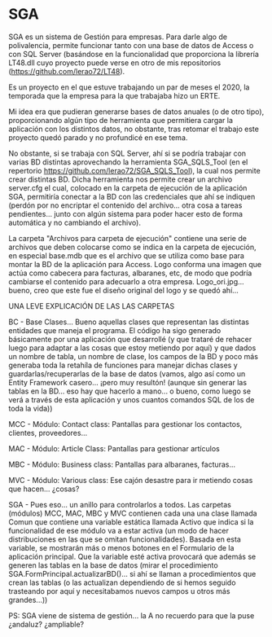 # SGA

SGA es un sistema de Gestión para empresas. Para darle algo de polivalencia, permite funcionar tanto con una base de datos de Access o con SQL Server (basándose en la funcionalidad que proporciona la librería LT48.dll cuyo proyecto puede verse en otro de mis repositorios (https://github.com/lerao72/LT48).

Es un proyecto en el que estuve trabajando un par de meses el 2020, la temporada que la empresa para la que trabajaba hizo un ERTE.

Mi idea era que pudieran generarse bases de datos anuales (o de otro tipo), proporcionando algún tipo de herramienta que permitiera cargar la aplicación con los distintos datos, no obstante, tras retomar el trabajo este proyecto quedó parado y no profundicé en ese tema.

No obstante, si se trabaja con SQL Server, ahí si se podría trabajar con varias BD distintas aprovechando la herramienta SGA_SQLS_Tool (en el repertorio https://github.com/lerao72/SGA_SQLS_Tool), la cual nos permite crear distintas BD. Dicha herramienta nos permite crear un archivo server.cfg el cual, colocado en la carpeta de ejecución de la aplicación SGA, permitiría conectar a la BD con las credenciales que ahí se indiquen (perdón por no encriptar el contenido del archivo... otra cosa a tareas pendientes... junto con algún sistema para poder hacer esto de forma automática y no cambiando el archivo).

La carpeta "Archivos para carpeta de ejecución" contiene una serie de archivos que deben colocarse como se indica en la carpeta de ejecución, en especial base.mdb que es el archivo que se utiliza como base para montar la BD de la aplicación para Access. Logo conforma una imagen que actúa como cabecera para facturas, albaranes, etc, de modo que podría cambiarse el contenido para adecuarlo a otra empresa. Logo_ori.jpg... bueno, creo que este fue el diseño original del logo y se quedó ahí...

UNA LEVE EXPLICACIÓN DE LAS LAS CARPETAS

BC - Base Clases... Bueno aquellas clases que representan las distintas entidades que maneja el programa. El código ha sigo generado básicamente por una aplicación que desarrollé (y que trataré de rehacer luego para adaptar a las cosas que estoy metiendo por aquí) y que dados un nombre de tabla, un nombre de clase, los campos de la BD y poco más generaba toda la retahíla de funciones para manejar dichas clases y guardarlas/recuperarlas de la base de datos (vamos, algo así como un Entity Framework casero... ¡pero muy resultón! (aunque sin generar las tablas en la BD... eso hay que hacerlo a mano... o bueno, como luego se verá a través de esta aplicación y unos cuantos comandos SQL de los de toda la vida))

MCC - Módulo: Contact class: Pantallas para gestionar los contactos, clientes, proveedores...

MAC - Módulo: Article Class: Pantallas para gestionar artículos

MBC - Módulo: Business class: Pantallas para albaranes, facturas...

MVC - Módulo: Various class: Ese cajón desastre para ir metiendo cosas que hacen... ¿cosas?

SGA - Pues eso... un anillo para controlarlos a todos. Las carpetas (módulos) MCC, MAC, MBC y MVC contienen cada una una clase llamada Comun que contiene una variable estática llamada Activo que indica si la funcionalidad de ese módulo va a estar activa (un modo de hacer distribuciones en las que se omitan funcionalidades). Basada en esta variable, se mostrarán más o menos botones en el Formulario de la aplicación principal. Que la variable esté activa provocará que además se generen las tablas en la base de datos (mirar el procedimiento SGA.FormPrincipal.actualizarBD()... si ahí se llaman a procedimientos que crean las tablas (o las actualizan dependiendo de si hemos seguido trasteando por aquí y necesitabamos nuevos campos u otros más grandes...))



PS: SGA viene de sistema de gestión... la A no recuerdo para que la puse ¿andaluz? ¿ampliable?
